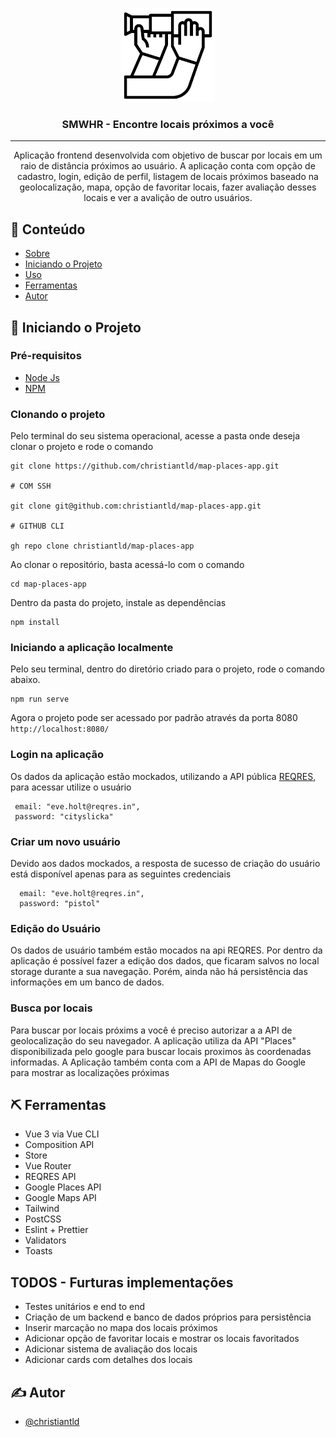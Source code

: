 <p align="center">
  <a href="" rel="noopener">
 <img width=150px height=150px src="https://github.com/christiantld/map-places-app/blob/master/src/assets/icons/logo.svg" alt="Project logo"></a>
</p>

<h3 align="center">SMWHR -  Encontre locais próximos a você</h3>

<div align="center">

</div>

---

<p align="center" name="about"> Aplicação frontend desenvolvida com objetivo de buscar por locais em um raio de distância próximos ao usuário. A aplicação conta com opção de cadastro, login, edição de perfil, listagem de locais próximos baseado na geolocalização, mapa, opção de favoritar locais, fazer avaliação desses locais e ver a avalição de outro usuários.
</p>

## 📝 Conteúdo

- [Sobre](#about)
- [Iniciando o Projeto](#getting_started)
- [Uso](#usage)
- [Ferramentas](#built_using)
- [Autor](#authors)

## 🏁 Iniciando o Projeto <a name = "getting_started"></a>

### Pré-requisitos

* [Node Js](https://nodejs.org/en/)
* [NPM](https://www.npmjs.com/get-npm)

### Clonando o projeto

Pelo terminal do seu sistema operacional, acesse a pasta onde deseja clonar o projeto e rode o comando

```
git clone https://github.com/christiantld/map-places-app.git

# COM SSH

git clone git@github.com:christiantld/map-places-app.git

# GITHUB CLI

gh repo clone christiantld/map-places-app
```

Ao clonar o repositório, basta acessá-lo com o comando

```
cd map-places-app
```

Dentro da pasta do projeto, instale as dependências

```
npm install
```

### Iniciando a aplicação localmente
Pelo seu terminal, dentro do diretório criado para o projeto, rode o comando abaixo.
```
npm run serve
```
Agora o projeto pode ser acessado por padrão através da porta 8080
`http://localhost:8080/`

### Login na aplicação

Os dados da aplicação estão mockados, utilizando a API pública [REQRES](https://reqres.in/), para acessar utilize o usuário
```
 email: "eve.holt@reqres.in",
 password: "cityslicka"
```

### Criar um novo usuário

Devido aos dados mockados, a resposta de sucesso de criação do usuário está disponível apenas para as seguintes credenciais
```
  email: "eve.holt@reqres.in",
  password: "pistol"
```

### Edição do Usuário

Os dados de usuário também estão mocados na api REQRES. Por dentro da aplicação é possível fazer a edição dos dados, que ficaram salvos no local storage durante a sua navegação. Porém, ainda não há persistência das informações em um banco de dados.

### Busca por locais

Para buscar por locais próxims a você é preciso autorizar a a API de geolocalização do seu navegador. A aplicação utiliza da API "Places" disponibilizada pelo google para buscar locais proximos às coordenadas informadas. A Aplicação também conta com a API de Mapas do Google para mostrar as localizações próximas

## ⛏️ Ferramentas <a name = "built_using"></a>

- Vue 3 via Vue CLI
- Composition API
- Store
- Vue Router
- REQRES API
- Google Places API
- Google Maps API
- Tailwind
- PostCSS
- Eslint + Prettier
- Validators
- Toasts

## TODOS - Furturas implementações<a name = "todos"></a>

- Testes unitários e end to end
- Criação de um backend e banco de dados próprios para persistência
- Inserir marcação no mapa dos locais próximos
- Adicionar opção de favoritar locais e mostrar os locais favoritados
- Adicionar sistema de avaliação dos locais
- Adicionar cards com detalhes dos locais

## ✍️ Autor <a name = "authors"></a>

- [@christiantld](https://github.com/christiantld)
